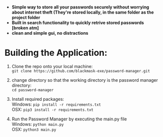 - **Simple way to store all your passwords securely without worrying about internet theft (They're stored locally, in the same folder as the project folder**
- **Built in search functionality to quickly retrive stored passwords [broken atm]**
- **clean and simple gui, no distractions**


# Building the Application:

1. Clone the repo onto your local machine:  
`git clone https://github.com/blackmask-exe/password-manager.git`

2. change directory so that the working directory is the password manager directory:  
`cd password-manager`

3. Install required packages:  
Windows: `pip install -r requirements.txt`  
OSX: `pip3 install -r requirements.txt`

5. Run the Password Manager by executing the main.py file  
Windows: `python main.py`  
OSX: `python3 main.py`

